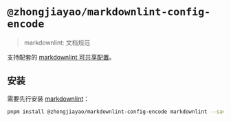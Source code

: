 # `@zhongjiayao/markdownlint-config-encode`

> markdownlint: 文档规范

支持配套的 [markdownlint 可共享配置](https://www.npmjs.com/package/markdownlint#optionsconfig)。

## 安装

需要先行安装 [markdownlint](https://www.npmjs.com/package/markdownlint)：

```bash
pnpm install @zhongjiayao/markdownlint-config-encode markdownlint --save-dev
```
